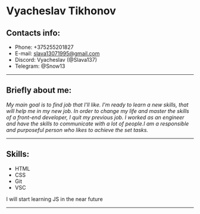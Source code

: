 # Vyacheslav Tikhonov
## Contacts info:
* Phone: +375255201827
* E-mail: slava13071995@gmail.com
* Discord: Vyacheslav (@Slava137)
* Telegram: @Snow13
-----
## Briefly about me:
*My main goal is to find job that I'll like. I'm ready to learn a new skills, that will help me in my new 
job. In order to change my life and master the skills of a front-end developer, I quit my previous job. I worked as an engineer and have the skills to communicate with a lot of people.I am a responsible and purposeful person who likes to achieve the set tasks.* 

-----
## Skills:
* HTML
* CSS
* Git
* VSC
  
I will start learning JS in the near future

-----
